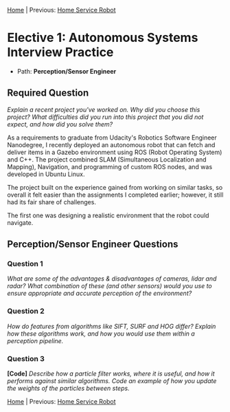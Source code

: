 [Home](../../README.md) | Previous: [Home Service Robot](../p5/p5-home-service-robot.md)

# Elective 1: Autonomous Systems Interview Practice

- Path: __Perception/Sensor Engineer__

## Required Question

_Explain a recent project you've worked on. Why did you choose this project? What difficulties did you run into this project that you did not expect, and how did you solve them?_

As a requirements to graduate from Udacity's Robotics Software Engineer Nanodegree, I recently deployed an autonomous robot that can fetch and deliver items in a Gazebo environment using ROS (Robot Operating System) and C++. The project combined SLAM (Simultaneous Localization and Mapping), Navigation, and programming of custom ROS nodes, and was developed in Ubuntu Linux.

The project built on the experience gained from working on similar tasks, so overall it felt easier than the assignments I completed earlier; however, it still had its fair share of challenges.

The first one was designing a realistic environment that the robot could navigate.


## Perception/Sensor Engineer Questions

### Question 1

_What are some of the advantages & disadvantages of cameras, lidar and radar? What combination of these (and other sensors) would you use to ensure appropriate and accurate perception of the environment?_

### Question 2

_How do features from algorithms like SIFT, SURF and HOG differ? Explain how these algorithms work, and how you would use them within a perception pipeline._

### Question 3

__[Code]__ _Describe how a particle filter works, where it is useful, and how it performs against similar algorithms. Code an example of how you update the weights of the particles between steps._

[Home](../../README.md) | Previous: [Home Service Robot](../p5/p5-home-service-robot.md)